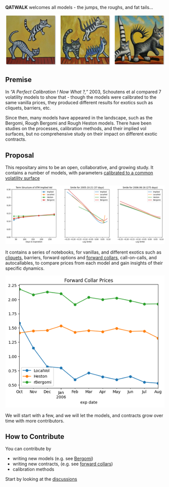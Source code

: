
**QATWALK** welcomes all models - the jumps, the roughs, and fat tails...

![cats](images/three_cats.png)

## Premise
In *“A Perfect Calibration ! Now What ?,”* 2003, Schoutens et al compared 7 volatility models to show that -
though the models were calibrated to the same vanilla prices, they produced different results for exotics such as cliquets, barriers, etc.

Since then, many models have appeared in the landscape, such as the Bergomi, Rough Bergomi and Rough Heston models. There have been studies on the processes, calibration methods, and their implied vol surfaces, but no comprehensive study on their impact on different exotic contracts.

## Proposal
This repositary aims to be an open, collaborative, and growing study. It contains a number of models, with parameters [calibrated to a common volatility surface](01a_VanillaSurface.ipynb)

![vanilla](images/vanilla.png)


It contains a series of notebooks, for vanillas, and different exotics such as [cliquets](02_Cliquet.ipynb), barriers, forward options and [forward collars](03_FwdCollars.ipynb), call-on-calls, and autocallables, to compare prices from each model and gain insights of their specific dynamics.

![forward collars](images/fwd_collars.png)


We will start with a few, and we will let the models, and contracts grow over time with more contributors.

## How to Contribute
You can contribute by

- writing new models (e.g. see [Bergomi](src/model/rbergomi.py))
- writing new contracts, (e.g. see [forward collars](03_FwdCollars.ipynb))
- calibration methods

Start by looking at the [discussions](https://github.com/qatwalk/eq/discussions)
